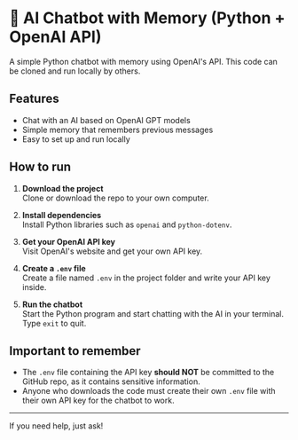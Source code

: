 # 🤖 AI Chatbot with Memory (Python + OpenAI API)

A simple Python chatbot with memory using OpenAI's API. This code can be cloned and run locally by others.

## Features

- Chat with an AI based on OpenAI GPT models  
- Simple memory that remembers previous messages  
- Easy to set up and run locally  

## How to run

1. **Download the project**  
   Clone or download the repo to your own computer.

2. **Install dependencies**  
   Install Python libraries such as `openai` and `python-dotenv`.

3. **Get your OpenAI API key**  
   Visit OpenAI's website and get your own API key.

4. **Create a `.env` file**  
   Create a file named `.env` in the project folder and write your API key inside.

5. **Run the chatbot**  
   Start the Python program and start chatting with the AI in your terminal. Type `exit` to quit.

## Important to remember

- The `.env` file containing the API key **should NOT** be committed to the GitHub repo, as it contains sensitive information.  
- Anyone who downloads the code must create their own `.env` file with their own API key for the chatbot to work.

---

If you need help, just ask!
